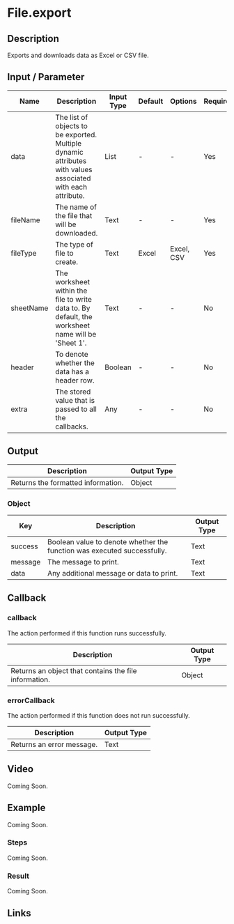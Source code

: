 # File.export

## Description

Exports and downloads data as Excel or CSV file.

## Input / Parameter

| Name | Description | Input Type | Default | Options | Required |
| ------ | ------ | ------ | ------ | ------ | ------ |
| data | The list of objects to be exported. Multiple dynamic attributes with values associated with each attribute. | List | - | - | Yes |
| fileName | The name of the file that will be downloaded. | Text | - | - | Yes |
| fileType | The type of file to create. | Text | Excel | Excel, CSV | Yes |
| sheetName | The worksheet within the file to write data to. By default, the worksheet name will be 'Sheet 1'. | Text | - | - | No |
| header | To denote whether the data has a header row. | Boolean | - | - | No |
| extra | The stored value that is passed to all the callbacks. | Any | - | - | No |

## Output

| Description | Output Type |
| ------ | ------ |
| Returns the formatted information. | Object |

### Object

| Key | Description | Output Type |
| ------ | ------ | ------ |
| success | Boolean value to denote whether the function was executed successfully. | Text |
| message | The message to print. | Text |
| data | Any additional message or data to print. | Text |

## Callback

### callback

The action performed if this function runs successfully.

| Description | Output Type |
| ------ | ------ |
| Returns an object that contains the file information. | Object |

### errorCallback

The action performed if this function does not run successfully.

| Description | Output Type |
| ------ | ------ |
| Returns an error message. | Text |

## Video

Coming Soon.

## Example

Coming Soon.

### Steps

Coming Soon.

### Result

Coming Soon.

## Links
